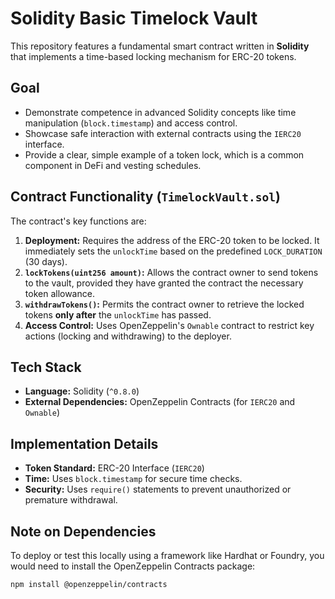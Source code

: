 # Solidity Basic Timelock Vault

This repository features a fundamental smart contract written in **Solidity** that implements a time-based locking mechanism for ERC-20 tokens.

## Goal

* Demonstrate competence in advanced Solidity concepts like time manipulation (`block.timestamp`) and access control.
* Showcase safe interaction with external contracts using the `IERC20` interface.
* Provide a clear, simple example of a token lock, which is a common component in DeFi and vesting schedules.

## Contract Functionality (`TimelockVault.sol`)

The contract's key functions are:

1.  **Deployment:** Requires the address of the ERC-20 token to be locked. It immediately sets the `unlockTime` based on the predefined `LOCK_DURATION` (30 days).
2.  **`lockTokens(uint256 amount)`:** Allows the contract owner to send tokens to the vault, provided they have granted the contract the necessary token allowance.
3.  **`withdrawTokens()`:** Permits the contract owner to retrieve the locked tokens **only after** the `unlockTime` has passed.
4.  **Access Control:** Uses OpenZeppelin's `Ownable` contract to restrict key actions (locking and withdrawing) to the deployer.

## Tech Stack

* **Language:** Solidity (`^0.8.0`)
* **External Dependencies:** OpenZeppelin Contracts (for `IERC20` and `Ownable`)

## Implementation Details

* **Token Standard:** ERC-20 Interface (`IERC20`)
* **Time:** Uses `block.timestamp` for secure time checks.
* **Security:** Uses `require()` statements to prevent unauthorized or premature withdrawal.

## Note on Dependencies

To deploy or test this locally using a framework like Hardhat or Foundry, you would need to install the OpenZeppelin Contracts package:

```bash
npm install @openzeppelin/contracts
